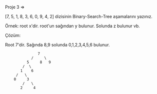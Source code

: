 Proje 3 =>

[7, 5, 1, 8, 3, 6, 0, 9, 4, 2] dizisinin Binary-Search-Tree aşamalarını yazınız.

Örnek: root x'dir. root'un sağından y bulunur. Solunda z bulunur vb.

Çözüm:

Root 7'dir. Sağında 8,9 solunda 0,1,2,3,4,5,6 bulunur.

                   7
                /     \       
              5     8   9 
            /  \
           1    6
         /   \
        0     3
            /   \
           2     4
